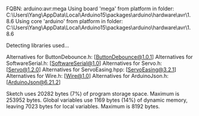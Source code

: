 
FQBN: arduino:avr:mega
Using board 'mega' from platform in folder: C:\Users\Yang\AppData\Local\Arduino15\packages\arduino\hardware\avr\1.8.6
Using core 'arduino' from platform in folder: C:\Users\Yang\AppData\Local\Arduino15\packages\arduino\hardware\avr\1.8.6

Detecting libraries used...

Alternatives for ButtonDebounce.h: [ButtonDebounce@1.0.1]
Alternatives for SoftwareSerial.h: [SoftwareSerial@1.0]
Alternatives for Servo.h: [Servo@1.2.0]
Alternatives for ServoEasing.hpp: [ServoEasing@3.2.1]
Alternatives for Wire.h: [Wire@1.0]
Alternatives for ArduinoJson.h: [ArduinoJson@6.21.2]


Sketch uses 20282 bytes (7%) of program storage space. Maximum is 253952 bytes.
Global variables use 1169 bytes (14%) of dynamic memory, leaving 7023 bytes for local variables. Maximum is 8192 bytes.
